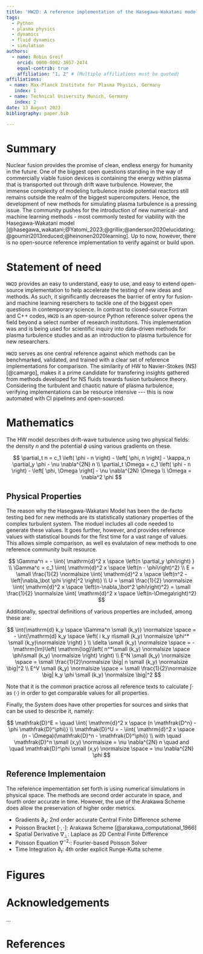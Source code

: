 ```yaml
---
title: 'HW2D: A reference implementation of the Hasegawa-Wakatani model for plasma turbulence in fusion reactors'
tags:
  - Python
  - plasma physics
  - dynamics
  - fluid dynamics
  - simulation
authors:
  - name: Robin Greif
    orcid: 0000-0002-3957-2474
    equal-contrib: true
    affiliation: "1, 2" # (Multiple affiliations must be quoted)
affiliations:
 - name: Max-Planck Institute for Plasma Physics, Germany
   index: 1
 - name: Technical University Munich, Germany
   index: 2
date: 13 August 2023
bibliography: paper.bib

---
```


# Summary

Nuclear fusion provides the promise of clean, endless energy for humanity
in the future. One of the biggest open questions standing in the way of 
commercially viable fusion devices is containing the energy within plasma that 
is transported out through drift wave turbulence. However, the immense complexity 
of modeling turbulence inside potential reactors still remains outside the realm 
of the biggest supercomputers. Hence, the development of new methods for simulating 
plasma turbulence is a pressing issue. The community pushes for the introduction 
of new numerical- and machine learning methods - most commonly tested for 
viability with the Hasegawa-Wakatani model [@hasegawa_wakatani;@Yatomi_2023;@grillix;@anderson2020elucidating;@goumiri2013reduced;@heinonen2020learning].
Up to now, however, there is no open-source reference implementation to verify 
against or build upon.


# Statement of need

`HW2D` provides an easy to understand, easy to use, and easy to extend 
open-source implementation to help accelerate the testing of new ideas and methods.
As such, it significantly decreases the barrier of entry for fusion- and machine 
learning reserchers to tackle one of the biggest open questions in contemporary science.
In contrast to closed-source Fortran and C++ codes, `HW2D` is an open-source Python 
reference solver opens the field beyond a select number of research institutions.
This implementation was and is being used for scientific inquiry into data-driven methods
for plasma turbulence studies and as an introduction to plasma turbulence for 
new researchers. 

`HW2D` serves as one central reference against which methods can be benchmarked, 
validated, and trained with a clear set of reference implementations for comparison. 
The similarity of HW to Navier-Stokes (NS) [@camargo], makes it a prime candidate for 
transfering insights gathered from methods developed for NS fluids towards fusion 
turbulence theory. Considering the turbulent and chaotic nature of plasma turbulence, 
verifying implementations can be resource intensive --- this is now automated with 
CI pipelines and open-sourced. 


# Mathematics

The HW model describes drift-wave turbulence using two physical fields: the density $n$ and the potential $\phi$ using various gradients on these. 

$$
    \partial_t n = c_1 \left( \phi - n \right)
                     - \left[ \phi, n \right]
                     - \kappa_n \partial_y \phi
                     - \nu \nabla^{2N} n  \\
    \partial_t \Omega = c_1 \left( \phi - n \right)
                                    - \left[ \phi, \Omega \right]
                                    - \nu \nabla^{2N} \Omega  \\
             \Omega = \nabla^2 \phi
$$

## Physical Properties

The reason why the Hasegawa-Wakatani Model has been the de-facto testing bed for new methods are its statistically stationary properties of the complex turbulent system.
The moduel includes all code needed to generate these values.
It goes further, however, and provides reference values with statistical bounds for the first time for a vast range of values.
This allows simple comparison, as well es evalutaion of new methods to one reference community built resource.

$$
    \Gamma^n       = - \iint{ \mathrm{d}^2 x \space \left(n \partial_y \phi\right) } \\
    \Gamma^c       = c_1   \iint{ \mathrm{d}^2 x \space \left(n - \phi\right)^2} \\
    E              = \small \frac{1}{2} \normalsize \iint{ \mathrm{d}^2 x \space \left(n^2 - \left|\nabla_\bot \phi \right|^2 \right)} \\
    U              = \small \frac{1}{2} \normalsize \iint{ \mathrm{d}^2 x \space \left(n-\nabla_\bot^2  \phi\right)^2} = \small \frac{1}{2} \normalsize \iint{ \mathrm{d}^2 x \space \left(n-\Omega\right)^2}
$$

Additionally, spectral definitions of various properties are included, among these are:

$$
  \int{\mathrm{d} k_y \space \Gamma^n \small (k_y)}  \normalsize \space = - \int{\mathrm{d} k_y \space \left( i k_y   n\small (k_y)  \normalsize \phi^* \small (k_y)\normalsize \right) } \\
  \delta \small (k_y)  \normalsize \space = - \mathrm{Im}\left( \mathrm{log}\left( n^*\small (k_y)  \normalsize \space \phi\small (k_y)  \normalsize  \right) \right) \\
  E^N  \small (k_y)  \normalsize \space = \small \frac{1}{2}\normalsize \big| n \small (k_y) \normalsize  \big|^2 \\
  E^V  \small (k_y)  \normalsize \space = \small \frac{1}{2}\normalsize \big| k_y \phi \small (k_y) \normalsize  \big|^2 
$$

Note that it is the common practice across all reference texts to calculate $\int\cdot$ as $\langle \cdot \rangle$ in order to get comparable values for all properties.

Finally, the System does have other properties for sources and sinks that can be used to describe it, namely:

$$
    \mathfrak{D}^E = \quad \iint{ \mathrm{d}^2 x \space (n \mathfrak{D^n} - \phi \mathfrak{D}^\phi)} \\ 
    \mathfrak{D}^U = -     \iint{ \mathrm{d}^2 x \space (n - \Omega)(\mathfrak{D}^n - \mathfrak{D}^\phi)} \\
    with \quad \mathfrak{D}^n \small (x,y) \normalsize  = \nu \nabla^{2N} n \quad and \quad 
    \mathfrak{D}^\phi \small (x,y) \normalsize \space = \nu \nabla^{2N} \phi  
$$


## Reference Implementaion

The reference impementation set forth is using numerical simulations in physical space.
The methods are second order accurate in space, and fourth order accurate in time.
However, the use of the Arakawa Scheme does allow the preservation of higher order metrics.

- Gradients $\partial_x$:  2nd order accurate Central Finite Difference scheme
- Poisson Bracket $[\cdot,\cdot]$:  Arakawa Scheme [@arakawa_computational_1966]
- Spatial Derivative $\nabla_\bot$:  Laplace as 2D Central Finite Difference
- Poisson Equation $\nabla^{-2}\cdot$:  Fourier-based Poisson Solver
- Time Integration $\partial_t$:  4th order explicit Runge-Kutta scheme


# Figures



# Acknowledgements

...

# References
